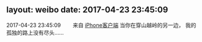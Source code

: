 layout: weibo
date: 2017-04-23 23:45:09
---
2017-04-23 23:45:09  &nbsp;&nbsp;&nbsp;&nbsp;&nbsp;&nbsp; 来自 <a href="http://app.weibo.com/t/feed/9ksdit" rel="nofollow">iPhone客户端</a>
当你在穿山越岭的另一边，
我的孤独的路上没有尽头…… ​​​
